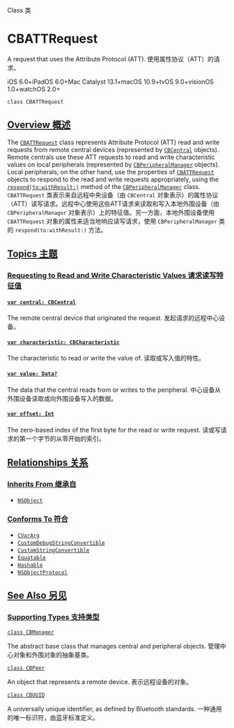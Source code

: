Class 类

# CBATTRequest 

A request that uses the Attribute Protocol (ATT).
使用属性协议（ATT）的请求。

iOS 6.0+iPadOS 6.0+Mac Catalyst 13.1+macOS 10.9+tvOS 9.0+visionOS 1.0+watchOS 2.0+

```
class CBATTRequest
```



## [Overview 概述](https://developer.apple.com/documentation/corebluetooth/cbattrequest#overview)

The [`CBATTRequest`](https://developer.apple.com/documentation/corebluetooth/cbattrequest) class represents Attribute Protocol (ATT) read and write requests from remote central devices (represented by [`CBCentral`](https://developer.apple.com/documentation/corebluetooth/cbcentral) objects). Remote centrals use these ATT requests to read and write characteristic values on local peripherals (represented by [`CBPeripheralManager`](https://developer.apple.com/documentation/corebluetooth/cbperipheralmanager) objects). Local peripherals, on the other hand, use the properties of [`CBATTRequest`](https://developer.apple.com/documentation/corebluetooth/cbattrequest) objects to respond to the read and write requests appropriately, using the [`respond(to:withResult:)`](https://developer.apple.com/documentation/corebluetooth/cbperipheralmanager/respond(to:withresult:)) method of the [`CBPeripheralManager`](https://developer.apple.com/documentation/corebluetooth/cbperipheralmanager) class.
`CBATTRequest` 类表示来自远程中央设备（由 `CBCentral` 对象表示）的属性协议（ATT）读写请求。远程中心使用这些ATT请求来读取和写入本地外围设备（由 `CBPeripheralManager` 对象表示）上的特征值。另一方面，本地外围设备使用 `CBATTRequest` 对象的属性来适当地响应读写请求，使用 `CBPeripheralManager` 类的 `respond(to:withResult:)` 方法。



## [Topics 主题](https://developer.apple.com/documentation/corebluetooth/cbattrequest#topics)

### [Requesting to Read and Write Characteristic Values 请求读写特征值](https://developer.apple.com/documentation/corebluetooth/cbattrequest#Requesting-to-Read-and-Write-Characteristic-Values)

#### [`var central: CBCentral`](https://developer.apple.com/documentation/corebluetooth/cbattrequest/central)

The remote central device that originated the request.
发起请求的远程中心设备。



#### [`var characteristic: CBCharacteristic`](https://developer.apple.com/documentation/corebluetooth/cbattrequest/characteristic)

The characteristic to read or write the value of.
读取或写入值的特性。



#### [`var value: Data?`](https://developer.apple.com/documentation/corebluetooth/cbattrequest/value)

The data that the central reads from or writes to the peripheral.
中心设备从外围设备读取或向外围设备写入的数据。



#### [`var offset: Int`](https://developer.apple.com/documentation/corebluetooth/cbattrequest/offset)

The zero-based index of the first byte for the read or write request.
读或写请求的第一个字节的从零开始的索引。



## [Relationships 关系](https://developer.apple.com/documentation/corebluetooth/cbattrequest#relationships)

### [Inherits From 继承自](https://developer.apple.com/documentation/corebluetooth/cbattrequest#inherits-from)

- [`NSObject`](https://developer.apple.com/documentation/objectivec/nsobject)



### [Conforms To 符合](https://developer.apple.com/documentation/corebluetooth/cbattrequest#conforms-to)

- [`CVarArg`](https://developer.apple.com/documentation/Swift/CVarArg)
- [`CustomDebugStringConvertible`](https://developer.apple.com/documentation/Swift/CustomDebugStringConvertible)
- [`CustomStringConvertible`](https://developer.apple.com/documentation/Swift/CustomStringConvertible)
- [`Equatable`](https://developer.apple.com/documentation/Swift/Equatable)
- [`Hashable`](https://developer.apple.com/documentation/Swift/Hashable)
- [`NSObjectProtocol`](https://developer.apple.com/documentation/objectivec/nsobjectprotocol)



## [See Also 另见](https://developer.apple.com/documentation/corebluetooth/cbattrequest#see-also)

### [Supporting Types 支持类型](https://developer.apple.com/documentation/corebluetooth/cbattrequest#Supporting-Types)

[`class CBManager`](https://developer.apple.com/documentation/corebluetooth/cbmanager)

The abstract base class that manages central and peripheral objects.
管理中心对象和外围对象的抽象基类。

[`class CBPeer`](https://developer.apple.com/documentation/corebluetooth/cbpeer)

An object that represents a remote device.
表示远程设备的对象。

[`class CBUUID`](https://developer.apple.com/documentation/corebluetooth/cbuuid)

A universally unique identifier, as defined by Bluetooth standards.
一种通用的唯一标识符，由蓝牙标准定义。
